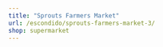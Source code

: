 ```yaml
---
title: "Sprouts Farmers Market"
url: /escondido/sprouts-farmers-market-3/
shop: supermarket
---
```

